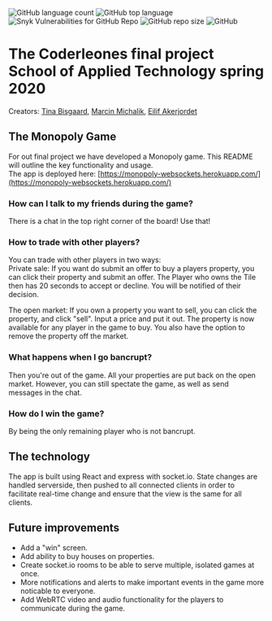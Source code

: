 ![GitHub language count](https://img.shields.io/github/languages/count/terragady/final-project)
![GitHub top language](https://img.shields.io/github/languages/top/terragady/final-project)
![Snyk Vulnerabilities for GitHub Repo](https://img.shields.io/snyk/vulnerabilities/github/terragady/final-project)
![GitHub repo size](https://img.shields.io/github/repo-size/terragady/final-project)
![GitHub](https://img.shields.io/github/license/terragady/final-project)

# The Coderleones final project </Salt> School of Applied Technology spring 2020 
Creators: [Tina Bisgaard](https://github.com/Tionbai), [Marcin Michalik](https://github.com/terragady/), [Eilif Akerjordet](https://github.com/EilifAkerjordet)

## The Monopoly Game
For out final project we have developed a Monopoly game. This README will outline the key functionality and usage.  
The app is deployed here: [https://monopoly-websockets.herokuapp.com/](https://monopoly-websockets.herokuapp.com/)

### How can I talk to my friends during the game?
There is a chat in the top right corner of the board! Use that!

### How to trade with other players?
You can trade with other players in two ways:  
Private sale: If you want do submit an offer to buy a players property, you can click their property and submit an offer.
The Player who owns the Tile then has 20 seconds to accept or decline. You will be notified of their decision.  

The open market: If you own a property you want to sell, you can click the property, and click "sell". Input a price and put it out. The property is now available for any player in the game to buy. You also have the option to remove the property off the market.

### What happens when I go bancrupt?
Then you're out of the game. All your properties are put back on the open market. However, you can still spectate the game, as well as send messages in the chat.

### How do I win the game?
By being the only remaining player who is not bancrupt.

## The technology
The app is built using React and express with socket.io. State changes are handled serverside, then pushed to all connected clients in order to facilitate real-time change and ensure that the view is the same for all clients.

## Future improvements
  * Add a "win" screen.
  * Add ability to buy houses on properties.
  * Create socket.io rooms to be able to serve multiple, isolated games at once.
  * More notifications and alerts to make important events in the game more noticable to everyone.
  * Add WebRTC video and audio functionality for the players to communicate during the game.
